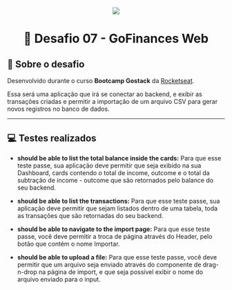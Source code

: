 <h1 align="center">
  <img src="https://ik.imagekit.io/h3pbjahr5l/github_explorer/bootcamp_gostack_w-mlUIi3D.png" />
</h1>

<h1 align="center">
  🚀️ Desafio 07 - GoFinances Web
</h1>

## 📖️ Sobre o desafio
Desenvolvido durante o curso **Bootcamp Gostack** da [Rocketseat](https://rocketseat.com.br/).

Essa será uma aplicação que irá se conectar ao backend, e exibir as transações criadas e permitir a importação de um arquivo CSV para gerar novos registros no banco de dados.

---

## 💻️ Testes realizados
- **should be able to list the total balance inside the cards:** Para que esse teste passe, sua aplicação deve permitir que seja exibido na sua Dashboard, cards contendo o total de income, outcome e o total da subtração de income - outcome que são retornados pelo balance do seu backend.

- **should be able to list the transactions:** Para que esse teste passe, sua aplicação deve permitir que sejam listados dentro de uma tabela, toda as transações que são retornadas do seu backend.

- **should be able to navigate to the import page:** Para que esse teste passe, você deve permitir a troca de página através do Header, pelo botão que contém o nome Importar.

- **should be able to upload a file:** Para que esse teste passe, você deve permitir que um arquivo seja enviado através do componente de drag-n-drop na página de import, e que seja possível exibir o nome do arquivo enviado para o input.
